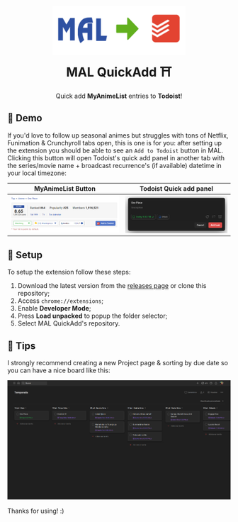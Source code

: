 <h1 align="center"><img width="300" alt="MAL to Todoist logo" src="./static/mal2todoist.png"></img><br/>MAL QuickAdd ⛩️</h1>
<p align="center">Quick add <strong>MyAnimeList</strong> entries to <strong>Todoist</strong>!</p>
 
## 🌸 Demo
If you'd love to follow up seasonal animes but struggles with tons of Netflix, Funimation & Crunchyroll tabs open, this is one is for you: after setting up the extension you should be able to see an `Add to Todoist` button in MAL. Clicking this button will open Todoist's quick add panel in another tab with the series/movie name + broadcast recurrence's (if available) datetime in your local timezone:

MyAnimeList Button         |  Todoist Quick add panel
:-------------------------:|:-------------------------:
![Add to Todoist button example](./static/mal_example.png)  |  ![Todoist quick add tab](./static/todoist_example.png)

## 🍥 Setup
To setup the extension follow these steps:

1. Download the latest version from the [releases page](https://github.com/MateusAquino/mal-quickadd/releases/latest) or clone this repository;
2. Access `chrome://extensions`;
3. Enable **Developer Mode**;
4. Press **Load unpacked** to popup the folder selector;
5. Select MAL QuickAdd's repository.

## 🍜 Tips
I strongly recommend creating a new Project page & sorting by due date so you can have a nice board like this:

<p align="center"><img alt="Todoist quick add tab" src="./static/todoist_demo.png"></img></p>

Thanks for using! :)
